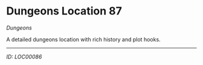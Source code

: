 # Dungeons Location 87

*Dungeons*

A detailed dungeons location with rich history and plot hooks.

---
*ID: LOC00086*